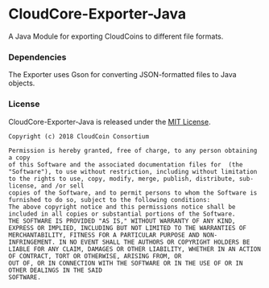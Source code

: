 # CloudCore-Exporter-Java

A Java Module for exporting CloudCoins to different file formats.

### Dependencies

The Exporter uses Gson for converting JSON-formatted files to Java objects.

### License

CloudCore-Exporter-Java is released under the [MIT License](LICENSE).

```
Copyright (c) 2018 CloudCoin Consortium

Permission is hereby granted, free of charge, to any person obtaining a copy
of this Software and the associated documentation files for  (the "Software"), to use without restriction, including without limitation to the rights to use, copy, modify, merge, publish, distribute, sub-license, and /or sell
copies of the Software, and to permit persons to whom the Software is
furnished to do so, subject to the following conditions:
The above copyright notice and this permissions notice shall be included in all copies or substantial portions of the Software.
THE SOFTWARE IS PROVIDED "AS IS," WITHOUT WARRANTY OF ANY KIND, EXPRESS OR IMPLIED, INCLUDING BUT NOT LIMITED TO THE WARRANTIES OF MERCHANTABILITY, FITNESS FOR A PARTICULAR PURPOSE AND NON-INFRINGEMENT. IN NO EVENT SHALL THE AUTHORS OR COPYRIGHT HOLDERS BE LIABLE FOR ANY CLAIM, DAMAGES OR OTHER LIABILITY, WHETHER IN AN ACTION OF CONTRACT, TORT OR OTHERWISE, ARISING FROM, OR
OUT OF, OR IN CONNECTION WITH THE SOFTWARE OR IN THE USE OF OR IN OTHER DEALINGS IN THE SAID
SOFTWARE.

